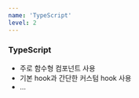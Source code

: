 ```yaml
---
name: 'TypeScript'
level: 2
---
```


### TypeScript

- 주로 함수형 컴포넌트 사용
- 기본 hook과 간단한 커스텀 hook 사용
- ...